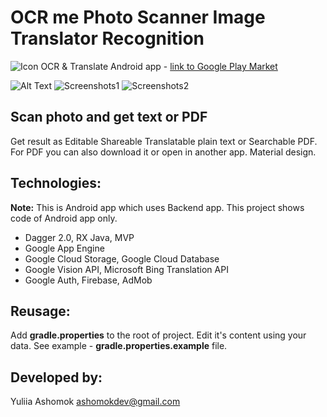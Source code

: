 # OCR me Photo Scanner Image Translator Recognition
![Icon](https://s15.postimg.cc/amh7izcq3/48x48.png) OCR & Translate Android app - [link to Google Play Market](https://play.google.com/store/apps/details?id=com.ashomok.ocrme)

![Alt Text](https://s15.postimg.cc/9ix37bhvv/ezgif.com-video-to-gif.gif)
![Screenshots1](https://s15.postimg.cc/pbsuw9ngb/Screenshot_from_2018-06-01_11-52-58.png)
![Screenshots2](https://s15.postimg.cc/xu2b0nrez/Screenshot_from_2018-06-01_11-53-18.png)

## Scan photo and get text or PDF 

Get result as Editable Shareable Translatable plain text or Searchable PDF.   
For PDF you can also download it or open in another app. 
Material design.

## Technologies:
**Note:** This is Android app which uses Backend app. This project shows code of Android app only. 

*	Dagger 2.0, RX Java, MVP
*	Google App Engine
*	Google Cloud Storage, Google Cloud Database
*	Google Vision API, Microsoft Bing Translation API
*	Google Auth, Firebase, AdMob

## Reusage:
Add **gradle.properties** to the root of project. Edit it's content using your data. See example - **gradle.properties.example** file. 

## Developed by:

Yuliia Ashomok ashomokdev@gmail.com



